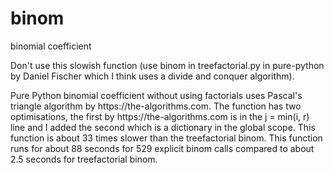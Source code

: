 # binom
<p>binomial coefficient</p>
Don't use this slowish function (use binom in treefactorial.py in pure-python by Daniel Fischer which I think uses a divide and conquer algorithm).
<p>Pure Python binomial coefficient without using factorials uses Pascal's triangle algorithm by https://the-algorithms.com.
The function has two optimisations, the first by https://the-algorithms.com is in the j = min(i, r) line and I added the second 
which is a dictionary in the global scope.
This function is about 33 times slower than the treefactorial binom. This function runs for about 88 seconds for 529 explicit
binom calls compared to about 2.5 seconds for treefactorial binom.</p>
